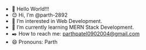 - 👋 Hello World!!!
- 😊 Hi, I’m @parth-2892
- 👀 I’m interested in Web Development.
- 📝 I’m currently learning MERN Stack Development.
- ✒️ How to reach me: parthpatel0902004@gmail.com
- 😄 Pronouns: Parth
